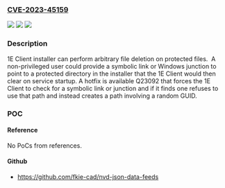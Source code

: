 ### [CVE-2023-45159](https://cve.mitre.org/cgi-bin/cvename.cgi?name=CVE-2023-45159)
![](https://img.shields.io/static/v1?label=Product&message=1E%20Client&color=blue)
![](https://img.shields.io/static/v1?label=Version&message=%3D%208.1.2.62%20&color=brighgreen)
![](https://img.shields.io/static/v1?label=Vulnerability&message=CWE-59%20Improper%20Link%20Resolution%20Before%20File%20Access%20('Link%20Following')&color=brighgreen)

### Description

1E Client installer can perform arbitrary file deletion on protected files.  A non-privileged user could provide a symbolic link or Windows junction to point to a protected directory in the installer that the 1E Client would then clear on service startup. A hotfix is available Q23092 that forces the 1E Client to check for a symbolic link or junction and if it finds one refuses to use that path and instead creates a path involving a random GUID.

### POC

#### Reference
No PoCs from references.

#### Github
- https://github.com/fkie-cad/nvd-json-data-feeds


